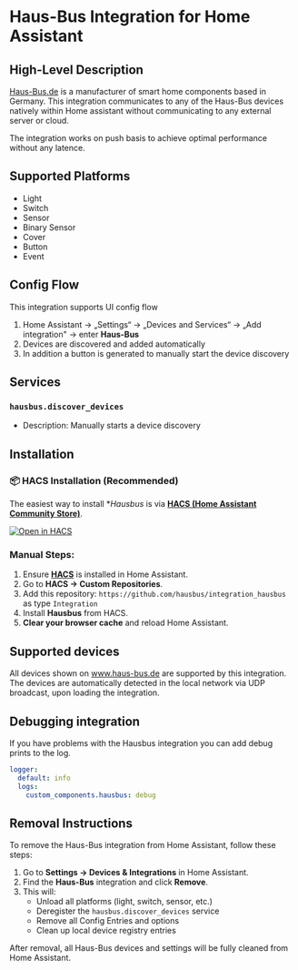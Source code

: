 # Haus-Bus Integration for Home Assistant

## High-Level Description

[Haus-Bus.de](https://www.haus-bus.de/) is a manufacturer of smart home components based in Germany.
This integration communicates to any of the Haus-Bus devices natively within Home assistant without communicating to any external server or cloud.

The integration works on push basis to achieve optimal performance without any latence.

## Supported Platforms
- Light  
- Switch  
- Sensor  
- Binary Sensor  
- Cover  
- Button  
- Event  

## Config Flow
This integration supports UI config flow  

1. Home Assistant → „Settings“ → „Devices and Services“ → „Add integration" → enter **Haus-Bus**   
2. Devices are discovered and added automatically
3. In addition a button is generated to manually start the device discovery   


## Services

### `hausbus.discover_devices`
- Description: Manually starts a device discovery  


## Installation

### 📦 HACS Installation (Recommended)

The easiest way to install **Hausbus* is via **[HACS (Home Assistant Community Store)](https://hacs.xyz/)**.

[![Open in HACS](https://my.home-assistant.io/badges/hacs_repository.svg)](https://my.home-assistant.io/redirect/hacs_repository/?owner=hausbus&repository=integration_hausbus&category=Integration)

### Manual Steps:

1. Ensure **[HACS](https://hacs.xyz/docs/use/download/download/#to-download-hacs)** is installed in Home Assistant.
2. Go to **HACS → Custom Repositories**.
3. Add this repository: `https://github.com/hausbus/integration_hausbus` as type `Integration`
4. Install **Hausbus** from HACS.
5. **Clear your browser cache** and reload Home Assistant.

## Supported devices
All devices shown on www.haus-bus.de are supported by this integration.
The devices are automatically detected in the local network via UDP broadcast, upon loading the integration.

## Debugging integration

If you have problems with the Hausbus integration you can add debug prints to the log.

```yaml
logger:
  default: info
  logs:
    custom_components.hausbus: debug
```

## Removal Instructions

To remove the Haus-Bus integration from Home Assistant, follow these steps:

1. Go to **Settings → Devices & Integrations** in Home Assistant.
2. Find the **Haus-Bus** integration and click **Remove**.
3. This will:
   - Unload all platforms (light, switch, sensor, etc.)
   - Deregister the `hausbus.discover_devices` service
   - Remove all Config Entries and options
   - Clean up local device registry entries

After removal, all Haus-Bus devices and settings will be fully cleaned from Home Assistant.

